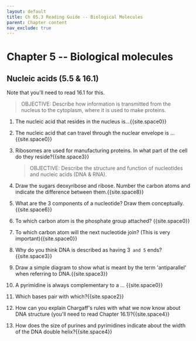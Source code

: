 ```yaml
---
layout: default
title: Ch 05.3 Reading Guide -- Biological Molecules
parent: Chapter content
nav_exclude: true
---
```


# Chapter 5 -- Biological molecules

## Nucleic acids (5.5 & 16.1)

Note that you'll need to read 16.1 for this.

    
> OBJECTIVE: Describe how information is transmitted from the nucleus to the cytoplasm, where it is used to make proteins.

1. The nucleic acid that resides in the nucleus is...{{site.space0}}
2. The nucleic acid that can travel through the nuclear envelope is ... {{site.space0}}
3. Ribosomes are used for manufacturing proteins. In what part of the cell do they reside?{{site.space3}}  

    > OBJECTIVE: Describe the structure and function of nucleotides and nucleic acids (DNA & RNA).

1. Draw the sugars deoxyribose and ribose. Number the carbon atoms and indicate the difference between them.{{site.space8}}
2. What are the 3 components of a nucleotide? Draw them conceptually.{{site.space6}}
3. To which carbon atom is the phosphate group attached?  {{site.space0}}
4. To which carbon atom will the next nucleotide join? (This is very important){{site.space0}}
5. Why do you think DNA is described as having 3` and 5` ends?{{site.space3}}
6. Draw a simple diagram to show what is meant by the term 'antiparallel' when referring to DNA.{{site.space3}}
7. A pyrimidine is always complementary to a ... {{site.space0}}
8. Which bases pair with which?{{site.space2}}
9. How can you explain Chargaff's rules with what we now know about DNA structure (you'll need to read Chapter 16.1)?{{site.space4}}
10. How does the size of purines and pyrimidines indicate about the width of the DNA double helix?{{site.space4}}
